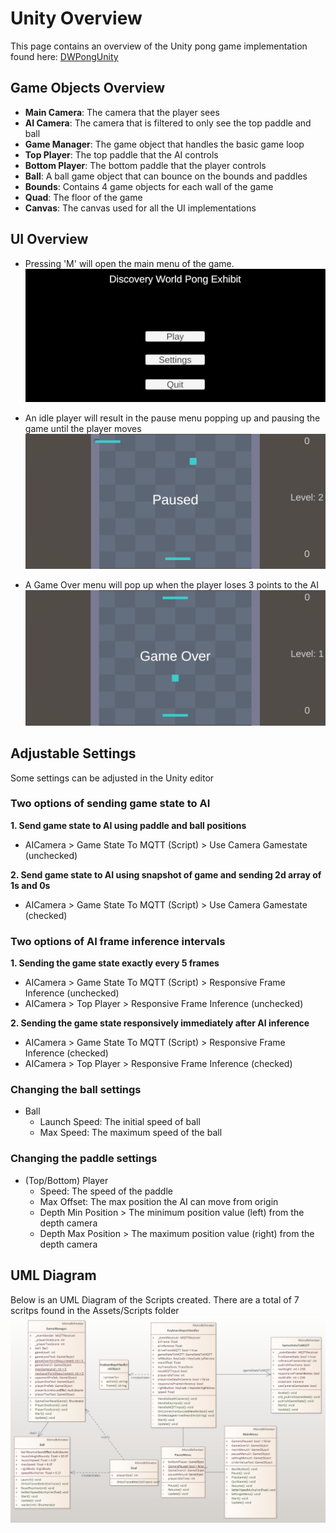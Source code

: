 # Unity Overview

This page contains an overview of the Unity pong game implementation found here: [DWPongUnity](https://github.com/dangnicholas/DWPongUnity)

## Game Objects Overview
- **Main Camera**: The camera that the player sees
- **AI Camera**: The camera that is filtered to only see the top paddle and ball
- **Game Manager**: The game object that handles the basic game loop
- **Top Player**: The top paddle that the AI controls
- **Bottom Player**: The bottom paddle that the player controls
- **Ball**: A ball game object that can bounce on the bounds and paddles
- **Bounds**: Contains 4 game objects for each wall of the game
- **Quad**: The floor of the game
- **Canvas**: The canvas used for all the UI implementations

## UI Overview

- Pressing 'M' will open the main menu of the game.
![img](main_menu.PNG)

- An idle player will result in the pause menu popping up and pausing the game until the player moves
![img](pause_menu.PNG)

- A Game Over menu will pop up when the player loses 3 points to the AI
![img](game_over_menu.PNG)

## Adjustable Settings
Some settings can be adjusted in the Unity editor

### Two options of sending game state to AI

**1. Send game state to AI using paddle and ball positions**
- AICamera > Game State To MQTT (Script) > Use Camera Gamestate (unchecked)

**2. Send game state to AI using snapshot of game and sending 2d array of 1s and 0s**
- AICamera > Game State To MQTT (Script) > Use Camera Gamestate (checked)

### Two options of AI frame inference intervals

**1. Sending the game state exactly every 5 frames**
- AICamera > Game State To MQTT (Script) > Responsive Frame Inference (unchecked)
- AICamera > Top Player > Responsive Frame Inference (unchecked)

**2. Sending the game state responsively immediately after AI inference**
- AICamera > Game State To MQTT (Script) > Responsive Frame Inference (checked)
- AICamera > Top Player > Responsive Frame Inference (checked)

### Changing the ball settings
- Ball
  - Launch Speed: The initial speed of ball
  - Max Speed: The maximum speed of the ball

### Changing the paddle settings
- (Top/Bottom) Player
   - Speed: The speed of the paddle
   - Max Offset: The max position the AI can move from origin
   - Depth Min Position > The minimum position value (left) from the depth camera
   - Depth Max  Position > The maximum position value (right) from the depth camera

## UML Diagram

Below is an UML Diagram of the Scripts created. There are a total of 7 scritps found in the Assets/Scripts folder
![img](DWPongUnity_UML.png)
